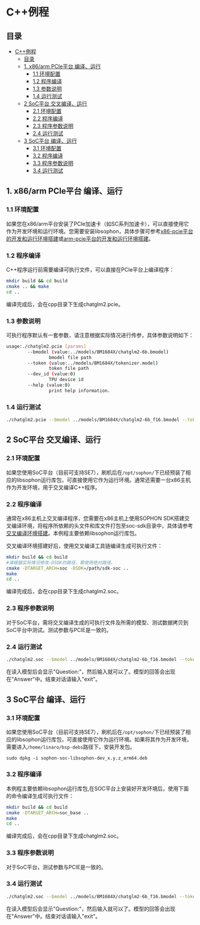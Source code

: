 # C++例程

## 目录

- [C++例程](#c例程)
  - [目录](#目录)
  - [1. x86/arm PCIe平台 编译、运行](#1-x86arm-pcie平台-编译运行)
    - [1.1 环境配置](#11-环境配置)
    - [1.2 程序编译](#12-程序编译)
    - [1.3 参数说明](#13-参数说明)
    - [1.4 运行测试](#14-运行测试)
  - [2 SoC平台 交叉编译、运行](#2-soc平台-交叉编译运行)
    - [2.1 环境配置](#21-环境配置)
    - [2.2 程序编译](#22-程序编译)
    - [2.3 程序参数说明](#23-程序参数说明)
    - [2.4 运行测试](#24-运行测试)
  - [3 SoC平台 编译、运行](#3-soc平台-编译运行)
    - [3.1 环境配置](#31-环境配置)
    - [3.2 程序编译](#32-程序编译)
    - [3.3 程序参数说明](#33-程序参数说明)
    - [3.4 运行测试](#34-运行测试-1)


## 1. x86/arm PCIe平台 编译、运行
### 1.1 环境配置
如果您在x86/arm平台安装了PCIe加速卡（如SC系列加速卡），可以直接使用它作为开发环境和运行环境。您需要安装libsophon，具体步骤可参考[x86-pcie平台的开发和运行环境搭建](../../../docs/Environment_Install_Guide.md#3-x86-pcie平台的开发和运行环境搭建)或[arm-pcie平台的开发和运行环境搭建](../../../docs/Environment_Install_Guide.md#5-arm-pcie平台的开发和运行环境搭建)。

### 1.2 程序编译
C++程序运行前需要编译可执行文件，可以直接在PCIe平台上编译程序：

```bash
mkdir build && cd build
cmake .. && make 
cd ..
```
编译完成后，会在cpp目录下生成chatglm2.pcie。

### 1.3 参数说明
可执行程序默认有一套参数，请注意根据实际情况进行传参，具体参数说明如下：

```bash
usage:./chatglm2.pcie [params]
        --bmodel (value:../models/BM1684X/chatglm2-6b.bmodel)
                bmodel file path
        --token (value:../models/BM1684X/tokenizer.model)
                token file path
        --dev_id (value:0)
                TPU device id
        --help (value:0)
                print help information.
```
### 1.4 运行测试
```bash
./chatglm2.pcie --bmodel ../models/BM1684X/chatglm2-6b_f16.bmodel --token ../models/BM1684X/tokenizer.model --dev_id 0
```


## 2 SoC平台 交叉编译、运行
### 2.1 环境配置
如果您使用SoC平台（目前可支持SE7），刷机后在`/opt/sophon/`下已经预装了相应的libsophon运行库包，可直接使用它作为运行环境。通常还需要一台x86主机作为开发环境，用于交叉编译C++程序。

### 2.2 程序编译
通常在x86主机上交叉编译程序，您需要在x86主机上使用SOPHON SDK搭建交叉编译环境，将程序所依赖的头文件和库文件打包至soc-sdk目录中，具体请参考[交叉编译环境搭建](../../../docs/Environment_Install_Guide.md#41-交叉编译环境搭建)。本例程主要依赖libsophon运行库包。

交叉编译环境搭建好后，使用交叉编译工具链编译生成可执行文件：

```bash
mkdir build && cd build
#请根据实际情况修改-DSDK的路径，需使用绝对路径。
cmake -DTARGET_ARCH=soc -DSDK=/path/sdk-soc ..  
make
cd ..
```
编译完成后，会在cpp目录下生成chatglm2.soc。

### 2.3 程序参数说明
对于SoC平台，需将交叉编译生成的可执行文件及所需的模型、测试数据拷贝到SoC平台中测试。测试参数与PCIE是一致的。


### 2.4 运行测试
```bash
./chatglm2.soc --bmodel ../models/BM1684X/chatglm2-6b_f16.bmodel --token ../models/BM1684X/tokenizer.model --dev_id 0
```
在读入模型后会显示"Question:"，然后输入就可以了。模型的回答会出现在"Answer"中。结束对话请输入"exit"。

## 3 SoC平台 编译、运行
### 3.1 环境配置
如果您使用SoC平台（目前可支持SE7），刷机后在`/opt/sophon/`下已经预装了相应的libsophon运行库包，可直接使用它作为运行环境。如果将其作为开发环境，需要进入`/home/linaro/bsp-debs`路径下，安装开发包。
```
sudo dpkg -i sophon-soc-libsophon-dev_x.y.z_arm64.deb
```
### 3.2 程序编译
本例程主要依赖libsophon运行库包,在SOC平台上安装好开发环境后，使用下面的命令编译生成可执行文件：
```bash
mkdir build && cd build
cmake -DTARGET_ARCH=soc_base ..  
make
cd ..
```
编译完成后，会在cpp目录下生成chatglm2.soc。
### 3.3 程序参数说明
对于SoC平台，测试参数与PCIE是一致的。

### 3.4 运行测试
```bash
./chatglm2.soc --bmodel ../models/BM1684X/chatglm2-6b_f16.bmodel --token ../models/BM1684X/tokenizer.model --dev_id 0
```
在读入模型后会显示"Question:"，然后输入就可以了。模型的回答会出现在"Answer"中。结束对话请输入"exit"。